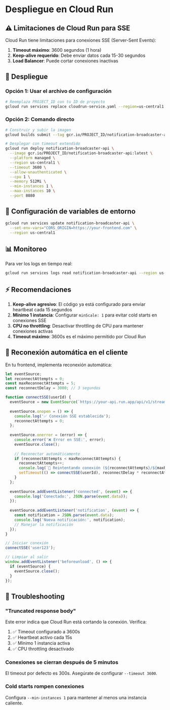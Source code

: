 # Despliegue en Cloud Run

## ⚠️ Limitaciones de Cloud Run para SSE

Cloud Run tiene limitaciones para conexiones SSE (Server-Sent Events):

1. **Timeout máximo**: 3600 segundos (1 hora)
2. **Keep-alive requerido**: Debe enviar datos cada 15-30 segundos
3. **Load Balancer**: Puede cortar conexiones inactivas

## 🚀 Despliegue

### Opción 1: Usar el archivo de configuración

```bash
# Reemplaza PROJECT_ID con tu ID de proyecto
gcloud run services replace cloudrun-service.yaml --region=us-central1
```

### Opción 2: Comando directo

```bash
# Construir y subir la imagen
gcloud builds submit --tag gcr.io/PROJECT_ID/notification-broadcaster-api

# Desplegar con timeout extendido
gcloud run deploy notification-broadcaster-api \
  --image gcr.io/PROJECT_ID/notification-broadcaster-api:latest \
  --platform managed \
  --region us-central1 \
  --timeout 3600 \
  --allow-unauthenticated \
  --cpu 1 \
  --memory 512Mi \
  --min-instances 1 \
  --max-instances 10 \
  --port 8080
```

## 🔧 Configuración de variables de entorno

```bash
gcloud run services update notification-broadcaster-api \
  --set-env-vars="CORS_ORIGIN=https://your-frontend.com" \
  --region us-central1
```

## 📊 Monitoreo

Para ver los logs en tiempo real:

```bash
gcloud run services logs read notification-broadcaster-api --region us-central1 --follow
```

## ⚡ Recomendaciones

1. **Keep-alive agresivo**: El código ya está configurado para enviar heartbeat cada 15 segundos
2. **Mínimo 1 instancia**: Configurar `minScale: 1` para evitar cold starts en conexiones SSE
3. **CPU no throttling**: Desactivar throttling de CPU para mantener conexiones activas
4. **Timeout máximo**: 3600s es el máximo permitido por Cloud Run

## 🔄 Reconexión automática en el cliente

En tu frontend, implementa reconexión automática:

```javascript
let eventSource;
let reconnectAttempts = 0;
const maxReconnectAttempts = 5;
const reconnectDelay = 3000; // 3 segundos

function connectSSE(userId) {
  eventSource = new EventSource(`https://your-api.run.app/api/v1/stream/${userId}`);
  
  eventSource.onopen = () => {
    console.log('✅ Conexión SSE establecida');
    reconnectAttempts = 0;
  };
  
  eventSource.onerror = (error) => {
    console.error('❌ Error en SSE:', error);
    eventSource.close();
    
    // Reconectar automáticamente
    if (reconnectAttempts < maxReconnectAttempts) {
      reconnectAttempts++;
      console.log(`🔄 Reintentando conexión (${reconnectAttempts}/${maxReconnectAttempts})...`);
      setTimeout(() => connectSSE(userId), reconnectDelay * reconnectAttempts);
    }
  };
  
  eventSource.addEventListener('connected', (event) => {
    console.log('Conectado:', JSON.parse(event.data));
  });
  
  eventSource.addEventListener('notification', (event) => {
    const notification = JSON.parse(event.data);
    console.log('Nueva notificación:', notification);
    // Manejar la notificación
  });
}

// Iniciar conexión
connectSSE('user123');

// Limpiar al salir
window.addEventListener('beforeunload', () => {
  if (eventSource) {
    eventSource.close();
  }
});
```

## 🐛 Troubleshooting

### "Truncated response body"

Este error indica que Cloud Run está cortando la conexión. Verifica:

1. ✅ Timeout configurado a 3600s
2. ✅ Heartbeat activo cada 15s
3. ✅ Mínimo 1 instancia activa
4. ✅ CPU throttling desactivado

### Conexiones se cierran después de 5 minutos

El timeout por defecto es 300s. Asegúrate de configurar `--timeout 3600`.

### Cold starts rompen conexiones

Configura `--min-instances 1` para mantener al menos una instancia caliente.

